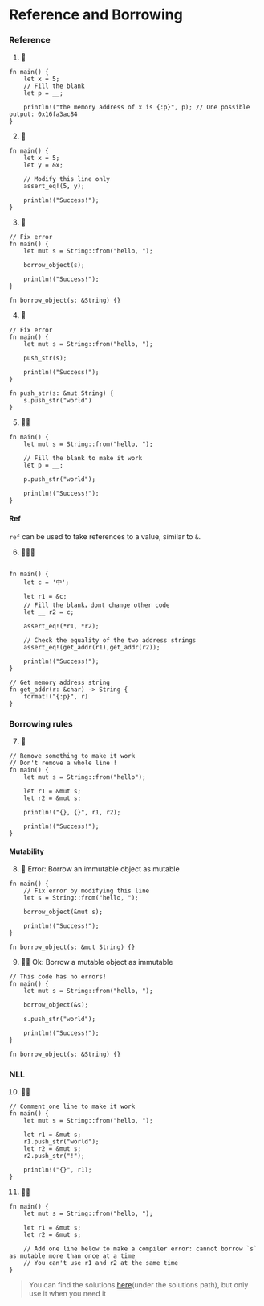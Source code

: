 # Reference and Borrowing

### Reference
1. 🌟
```rust,editable
fn main() {
    let x = 5;
    // Fill the blank
    let p = __;

    println!("the memory address of x is {:p}", p); // One possible output: 0x16fa3ac84
}
```

2. 🌟
```rust,editable
fn main() {
    let x = 5;
    let y = &x;

    // Modify this line only
    assert_eq!(5, y);

    println!("Success!");
}
```

3. 🌟
```rust,editable
// Fix error
fn main() {
    let mut s = String::from("hello, ");

    borrow_object(s);

    println!("Success!");
}

fn borrow_object(s: &String) {}
```

4. 🌟
```rust,editable
// Fix error
fn main() {
    let mut s = String::from("hello, ");

    push_str(s);

    println!("Success!");
}

fn push_str(s: &mut String) {
    s.push_str("world")
}
```

5. 🌟🌟
```rust,editable
fn main() {
    let mut s = String::from("hello, ");

    // Fill the blank to make it work
    let p = __;

    p.push_str("world");

    println!("Success!");
}
```

#### Ref
`ref` can be used to take references to a value, similar to `&`.

6. 🌟🌟🌟
```rust,editable

fn main() {
    let c = '中';

    let r1 = &c;
    // Fill the blank，dont change other code
    let __ r2 = c;

    assert_eq!(*r1, *r2);
    
    // Check the equality of the two address strings
    assert_eq!(get_addr(r1),get_addr(r2));

    println!("Success!");
}

// Get memory address string
fn get_addr(r: &char) -> String {
    format!("{:p}", r)
}
```

### Borrowing rules
7. 🌟
```rust,editable
// Remove something to make it work
// Don't remove a whole line !
fn main() {
    let mut s = String::from("hello");

    let r1 = &mut s;
    let r2 = &mut s;

    println!("{}, {}", r1, r2);

    println!("Success!");
}
```

#### Mutability
8. 🌟 Error: Borrow an immutable object as mutable
```rust,editable
fn main() {
    // Fix error by modifying this line
    let s = String::from("hello, ");

    borrow_object(&mut s);

    println!("Success!");
}

fn borrow_object(s: &mut String) {}
```

9. 🌟🌟 Ok: Borrow a mutable object as immutable
```rust,editable
// This code has no errors!
fn main() {
    let mut s = String::from("hello, ");

    borrow_object(&s);

    s.push_str("world");

    println!("Success!");
}

fn borrow_object(s: &String) {}
```

### NLL
10. 🌟🌟
```rust,editable
// Comment one line to make it work
fn main() {
    let mut s = String::from("hello, ");

    let r1 = &mut s;
    r1.push_str("world");
    let r2 = &mut s;
    r2.push_str("!");

    println!("{}", r1);
}
```

11. 🌟🌟
```rust,editable
fn main() {
    let mut s = String::from("hello, ");

    let r1 = &mut s;
    let r2 = &mut s;

    // Add one line below to make a compiler error: cannot borrow `s` as mutable more than once at a time
    // You can't use r1 and r2 at the same time
}
```

> You can find the solutions [here](https://github.com/sunface/rust-by-practice)(under the solutions path), but only use it when you need it
